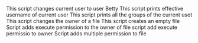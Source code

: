This script changes current user to user Betty
This script prints effective username of current user
This script prints all the groups of the current uset
This script changes the owner of a file
This script creates an empty file
Script adds execute permission to the owner of file
script add execute permissio to owner
Script adds multiple permission to file
